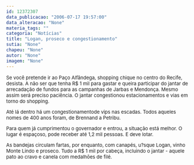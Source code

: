 ```yaml
---
id: 12372307
data_publicacao: "2006-07-17 19:57:00"
data_alteracao: "None"
materia_tags: ""
categoria: "Notícias"
title: "Logan, proseco e congestionamento"
sutia: "None"
chapeu: "None"
autor: "None"
imagem: "None"
---
```

<p><FONT size=2></p>
<p><P>Se você pretende ir ao Paço Alfândega, shopping chique no centro do Recife, desista. A não ser que tenha R$ 1 mil para gastar e queira participar do jantar de arrecadação de fundos para as campanhas de Jarbas e Mendonça. Mesmo assim será preciso paciência. O jantar congestionou estacionamentos e vias em torno do shopping.</P></p>
<p><P>Até lá dentro há um congestionamentode vips nas escadas. Todos aqueles nomes de 400 anos foram, de Brennand a Petribu.</P></p>
<p><P>Para quem já cumprimentou o governador e entrou, a situação está melhor. O lugar é espaçoso, pode receber até 1,2 mil pessoas. E deve lotar. </P></p>
<p><P>As bandejas circulam fartas, por enquanto, com canapés, u?sque Logan, vinho Monte Lindo e proseco. Tudo a R$ 1 mil por cabeça, incluindo o jantar - aquele pato ao cravo e canela com medalhões de filé.</P></FONT> </p>
